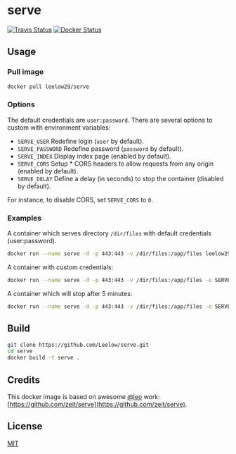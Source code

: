 # serve

[![Travis Status][travis-image]][travis-url]
[![Docker Status][docker-image]][docker-url]

## Usage

### Pull image

```bash
docker pull leelow29/serve
```

### Options

The default credentials are `user:password`. There are several options to custom with environment variables:

* `SERVE_USER`        Redefine login (`user` by default).
* `SERVE_PASSWORD`    Redefine password (`password` by default).
* `SERVE_INDEX`       Display index page (enabled by default).
* `SERVE_CORS`        Setup * CORS headers to allow requests from any origin (enabled by default).
* `SERVE_DELAY`       Define a delay (in seconds) to stop the container (disabled by default).

For instance, to disable CORS, set `SERVE_CORS` to `0`.

### Examples

A container which serves directory `/dir/files` with default credentials (user:password).

```bash
docker run --name serve -d -p 443:443 -v /dir/files:/app/files leelow29/serve:latest
```

A container with custom credentials:

```bash
docker run --name serve -d -p 443:443 -v /dir/files:/app/files -e SERVE_USER=admin -e SERVE_PASSWORD=pass leelow29/serve:latest
```

A container which will stop after 5 minutes:

```bash
docker run --name serve -d -p 443:443 -v /dir/files:/app/files -e SERVE_DELAY=300 leelow29/serve:latest
```

## Build

```bash
git clone https://github.com/Leelow/serve.git
cd serve
docker build -t serve .
```

## Credits

This docker image is based on awesome [@leo](https://github.com/leo) work: [https://github.com/zeit/serve](https://github.com/zeit/serve).

## License

[MIT](LICENSE)

[travis-image]: https://travis-ci.org/Leelow/serve.svg?branch=master
[travis-url]: https://travis-ci.org/Leelow/serve
[docker-image]: https://img.shields.io/docker/build/leelow29/serve.svg
[docker-url]: https://hub.docker.com/r/leelow29/serve/
